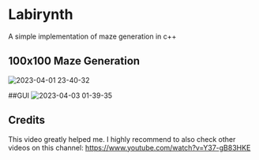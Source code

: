 # Labirynth
A simple implementation of maze generation in c++

## 100x100 Maze Generation
![2023-04-01 23-40-32](https://user-images.githubusercontent.com/58781463/229315427-472b741f-4fad-4205-ba8f-a32bccd7dd7d.gif)

##GUI
![2023-04-03 01-39-35](https://user-images.githubusercontent.com/58781463/229385324-3a8576f7-f88e-4c81-8e3e-651390da8021.gif)

## Credits

This video greatly helped me. I highly recommend to also check other videos on this channel: https://www.youtube.com/watch?v=Y37-gB83HKE
